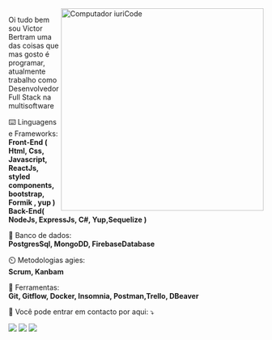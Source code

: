 <img src="https://raw.githubusercontent.com/MicaelliMedeiros/micaellimedeiros/master/image/computer-illustration.png" min-width="400px" max-width="400px" width="400px" align="right" alt="Computador iuriCode">

<p align="left"> 
  Oi tudo bem sou Victor Bertram uma das coisas que mas gosto é programar, atualmente trabalho como Desenvolvedor Full Stack na multisoftware
</p>


<p align="left">
  ⌨️ Linguagens e Frameworks: <br>   <strong> Front-End  ( Html, Css, Javascript, ReactJs, styled components, bootstrap, Formik , yup ) <br> Back-End( NodeJs, ExpressJs, C#, Yup,Sequelize )</strong>
</p>

<p align="left">
  💽 Banco de dados: <br>   <strong> PostgresSql, MongoDD, FirebaseDatabase</strong>
</p>
<p align="left">
  ⏲️ Metodologias agies: <br>   <strong> Scrum, Kanbam</strong>
</p>

<p align="left">
  💼 Ferramentas:<br>  <strong>Git, Gitflow, Docker, Insomnia, Postman,Trello, DBeaver</strong>
</p>

<p align="left">
  💌 Você pode entrar em contacto por aqui: ⤵️
</p>

<p align="left"  >

  <a href="#" alt="Gmail">
  <img src="https://img.shields.io/badge/-Gmail-FF0000?style=flat-square&labelColor=FF0000&logo=gmail&logoColor=white&link=bertramvictor8@gmail.com" /></a>

  <a href="https://www.linkedin.com/in/victord08/" alt="Linkedin">
  <img src="https://img.shields.io/badge/-Linkedin-0e76a8?style=flat-square&logo=Linkedin&logoColor=white&link=" /></a>

  <a href="https://api.whatsapp.com/send?phone=5549998218294&text=Opa%20victor%20tudo%20bem%2C%20gostaria%20que%20entrar%20em%20contacto%20com%20voc%C3%AA." alt="WhatsApp">
  <img src="https://img.shields.io/badge/-WhatsApp-25d366?style=flat-square&labelColor=25d366&logo=whatsapp&logoColor=white&link="/></a>


</p>  

